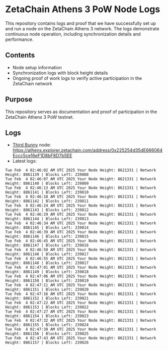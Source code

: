 # ZetaChain Athens 3 PoW Node Logs
This repository contains logs and proof that we have successfully set up and run a node on the ZetaChain Athens 3 network. The logs demonstrate continuous node operation, including synchronization details and performance.

## Contents
- Node setup information
- Synchronization logs with block height details
- Ongoing proof of work logs to verify active participation in the ZetaChain network

## Purpose
This repository serves as documentation and proof of participation in the ZetaChain Athens 3 PoW testnet.

## Logs

- [Third Bunny](https://thirdbunny.xyz/) node: https://athens.explorer.zetachain.com/address/0x225254d35dE666064Eccc5ce16eF1D8bF8D7b5EE
- Latest logs:
```
Tue Feb  4 02:46:02 AM UTC 2025 Your Node Height: 8621331 | Network Height: 8861139 | Blocks Left: 239808
Tue Feb  4 02:46:07 AM UTC 2025 Your Node Height: 8621331 | Network Height: 8861140 | Blocks Left: 239809
Tue Feb  4 02:46:13 AM UTC 2025 Your Node Height: 8621331 | Network Height: 8861141 | Blocks Left: 239810
Tue Feb  4 02:46:18 AM UTC 2025 Your Node Height: 8621331 | Network Height: 8861142 | Blocks Left: 239811
Tue Feb  4 02:46:24 AM UTC 2025 Your Node Height: 8621331 | Network Height: 8861143 | Blocks Left: 239812
Tue Feb  4 02:46:29 AM UTC 2025 Your Node Height: 8621331 | Network Height: 8861144 | Blocks Left: 239813
Tue Feb  4 02:46:34 AM UTC 2025 Your Node Height: 8621331 | Network Height: 8861145 | Blocks Left: 239814
Tue Feb  4 02:46:39 AM UTC 2025 Your Node Height: 8621331 | Network Height: 8861146 | Blocks Left: 239815
Tue Feb  4 02:46:45 AM UTC 2025 Your Node Height: 8621331 | Network Height: 8861147 | Blocks Left: 239816
Tue Feb  4 02:46:50 AM UTC 2025 Your Node Height: 8621331 | Network Height: 8861148 | Blocks Left: 239817
Tue Feb  4 02:46:55 AM UTC 2025 Your Node Height: 8621331 | Network Height: 8861148 | Blocks Left: 239817
Tue Feb  4 02:47:01 AM UTC 2025 Your Node Height: 8621331 | Network Height: 8861149 | Blocks Left: 239818
Tue Feb  4 02:47:06 AM UTC 2025 Your Node Height: 8621331 | Network Height: 8861150 | Blocks Left: 239819
Tue Feb  4 02:47:11 AM UTC 2025 Your Node Height: 8621331 | Network Height: 8861151 | Blocks Left: 239820
Tue Feb  4 02:47:16 AM UTC 2025 Your Node Height: 8621331 | Network Height: 8861152 | Blocks Left: 239821
Tue Feb  4 02:47:22 AM UTC 2025 Your Node Height: 8621331 | Network Height: 8861153 | Blocks Left: 239822
Tue Feb  4 02:47:27 AM UTC 2025 Your Node Height: 8621331 | Network Height: 8861154 | Blocks Left: 239823
Tue Feb  4 02:47:32 AM UTC 2025 Your Node Height: 8621331 | Network Height: 8861155 | Blocks Left: 239824
Tue Feb  4 02:47:38 AM UTC 2025 Your Node Height: 8621331 | Network Height: 8861156 | Blocks Left: 239825
Tue Feb  4 02:47:43 AM UTC 2025 Your Node Height: 8621331 | Network Height: 8861157 | Blocks Left: 239826
```
